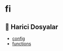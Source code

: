 # fi

<!--Index-->

## 📂 Harici Dosyalar

- [config](./config)
- [functions](./functions)

<!--Index-->
